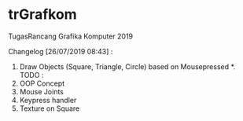 # trGrafkom
TugasRancang Grafika Komputer 2019


Changelog [26/07/2019 08:43] :
1. Draw Objects (Square, Triangle, Circle) based on Mousepressed
*. TODO :
1. OOP Concept
2. Mouse Joints
3. Keypress handler
4. Texture on Square
